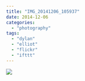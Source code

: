 ```yaml
---
title: "IMG_20141206_105937"
date: 2014-12-06
categories: 
  - "photography"
tags: 
  - "dylan"
  - "elliot"
  - "flickr"
  - "ifttt"
---
```


![](https://farm8.staticflickr.com/7570/15773575578_1b710f908f_b.jpg)
